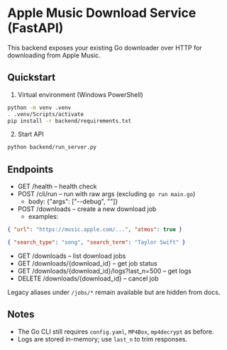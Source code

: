 # Apple Music Download Service (FastAPI)

This backend exposes your existing Go downloader over HTTP for downloading from Apple Music.

## Quickstart

1. Virtual environment (Windows PowerShell)
```bash
python -m venv .venv
. .venv/Scripts/activate
pip install -r backend/requirements.txt
```

2. Start API
```bash
python backend/run_server.py
```

## Endpoints
- GET /health – health check
- POST /cli/run – run with raw args (excluding `go run main.go`)
  - body: {"args": ["--debug", "<url>"]}
- POST /downloads – create a new download job
  - examples:
```json
{ "url": "https://music.apple.com/...", "atmos": true }
```
```json
{ "search_type": "song", "search_term": "Taylor Swift" }
```
- GET /downloads – list download jobs
- GET /downloads/{download_id} – get job status
- GET /downloads/{download_id}/logs?last_n=500 – get logs
- DELETE /downloads/{download_id} – cancel job

Legacy aliases under `/jobs/*` remain available but are hidden from docs.

## Notes
- The Go CLI still requires `config.yaml`, `MP4Box`, `mp4decrypt` as before.
- Logs are stored in-memory; use `last_n` to trim responses.
